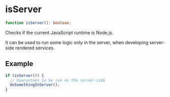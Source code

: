 # isServer

```typescript
function isServer(): boolean;
```

Checks if the current JavaScript runtime is Node.js.

It can be used to run some logic only in the server, when developing server-side rendered services.

## Example

```typescript
if (isServer()) {
  // Guarantees to be run on the server-side
  doSomethingInServer();
}
```
